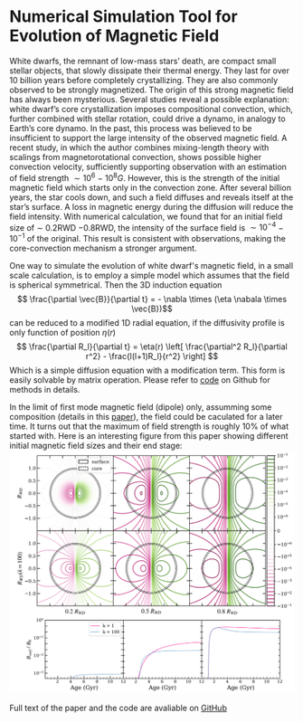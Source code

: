 # Numerical Simulation Tool for Evolution of Magnetic Field

White dwarfs, the remnant of low-mass stars’ death, are compact small stellar objects, that slowly
dissipate their thermal energy. They last for over 10 billion years before completely crystallizing.
They are also commonly observed to be strongly magnetized. The origin of this strong magnetic
field has always been mysterious. Several studies reveal a possible explanation: white dwarf’s core
crystallization imposes compositional convection, which, further combined with stellar rotation,
could drive a dynamo, in analogy to Earth’s core dynamo. In the past, this process was believed to
be insufficient to support the large intensity of the observed magnetic field. A recent study, in
which the author combines mixing-length theory with scalings from magnetorotational convection,
shows possible higher convection velocity, sufficiently supporting observation with an estimation
of field strength $\sim 10^6$ − $10^8 G$. However, this is the strength of the initial magnetic field which
starts only in the convection zone. After several billion years, the star cools down, and such a
field diffuses and reveals itself at the star’s surface. A loss in magnetic energy during the diffusion
will reduce the field intensity. With numerical calculation, we found that for an initial field size of
∼ 0.2RWD −0.8RWD, the intensity of the surface field is $\sim 10^{−4}$ − $10^{−1}$ of the original. This result
is consistent with observations, making the core-convection mechanism a stronger argument.


One way to simulate the evolution of white dwarf's magnetic field, in a small scale calculation, 
is to employ a simple model which assumes that the field is spherical symmetrical. Then the 3D induction equation 
$$ \frac{\partial \vec{B}}{\partial t} = - \nabla \times (\eta \nabala \times \vec{B})$$
can be reduced to a modified 1D radial equation, if the diffusivity profile is only function of position $\eta(r)$
$$ \frac{\partial R_l}{\partial t} = \eta(r) \left[ \frac{\partial^2 R_l}{\partial r^2} - \frac{l(l+1)R_l}{r^2} \right] $$
Which is a simple diffusion equation with a modification term. This form is easily solvable by matrix operation. 
Please refer to [code](https://github.com/ShuZ3274/White-Dwarf/blob/main/Numerical%20Model%20of%20White%20Dwarf%20%E2%80%99s%20Magnetic%20Field%20Evolution/methods.py)
on Github for methods in details.


In the limit of first mode magnetic field (dipole) only, assumming some composition (details in this [paper](https://arxiv.org/abs/2406.01807)),
the field could be caculated for a later time. It turns out that the maximum of field strength is roughly $10\%$ of what started with.
Here is an interesting figure from this paper showing different initial magnetic field sizes and their end stage:
![A screenshot of the paper](./media/paper_graph_demo.png)



Full text of the paper and the code are avaliable on [GitHub](https://github.com/ShuZ3274/White-Dwarf)